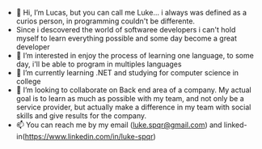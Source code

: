 - 👋 Hi, I’m Lucas, but you can call me Luke... i always was defined as a curios person, in programming couldn't be differente.
- Since i descovered the world of softwaree developers i can't hold myself to learn everything possible and some day become a great developer 
- 👀 I’m interested in enjoy the process of learning one language, to some day, i'll be able to program in multiples languages 
- 🌱 I’m currently learning .NET and studying for computer science in college
- 💞️ I’m looking to collaborate on Back end area of a company. My actual goal is to learn as much as possible with my team, and not only be a service provider, but actually make a difference in my team with social skills and give results for the company.
- 📫 You can reach me by my email (luke.spqr@gmail.com) and linked-in(https://www.linkedin.com/in/luke-spqr)

<!---
LuucasReis/LuucasReis is a ✨ special ✨ repository because its `README.md` (this file) appears on your GitHub profile.
You can click the Preview link to take a look at your changes.
--->
